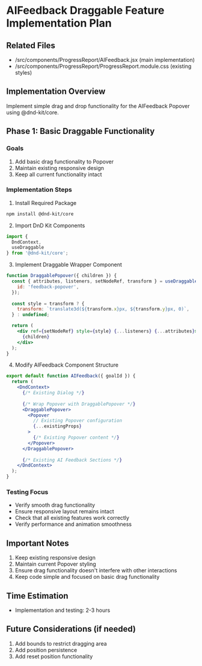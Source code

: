 # AIFeedback Draggable Feature Implementation Plan

## Related Files
- /src/components/ProgressReport/AIFeedback.jsx (main implementation)
- /src/components/ProgressReport/ProgressReport.module.css (existing styles)

## Implementation Overview
Implement simple drag and drop functionality for the AIFeedback Popover using @dnd-kit/core.

## Phase 1: Basic Draggable Functionality

### Goals
1. Add basic drag functionality to Popover
2. Maintain existing responsive design
3. Keep all current functionality intact

### Implementation Steps
1. Install Required Package
```bash
npm install @dnd-kit/core
```

2. Import DnD Kit Components
```jsx
import {
  DndContext,
  useDraggable
} from '@dnd-kit/core';
```

3. Implement Draggable Wrapper Component
```jsx
function DraggablePopover({ children }) {
  const { attributes, listeners, setNodeRef, transform } = useDraggable({
    id: 'feedback-popover',
  });
  
  const style = transform ? {
    transform: `translate3d(${transform.x}px, ${transform.y}px, 0)`,
  } : undefined;

  return (
    <div ref={setNodeRef} style={style} {...listeners} {...attributes}>
      {children}
    </div>
  );
}
```

4. Modify AIFeedback Component Structure
```jsx
export default function AIFeedback({ goalId }) {
  return (
    <DndContext>
      {/* Existing Dialog */}
      
      {/* Wrap Popover with DraggablePopover */}
      <DraggablePopover>
        <Popover
          // Existing Popover configuration
          {...existingProps}
        >
          {/* Existing Popover content */}
        </Popover>
      </DraggablePopover>
      
      {/* Existing AI Feedback Sections */}
    </DndContext>
  );
}
```

### Testing Focus
- Verify smooth drag functionality
- Ensure responsive layout remains intact
- Check that all existing features work correctly
- Verify performance and animation smoothness

## Important Notes
1. Keep existing responsive design
2. Maintain current Popover styling
3. Ensure drag functionality doesn't interfere with other interactions
4. Keep code simple and focused on basic drag functionality

## Time Estimation
- Implementation and testing: 2-3 hours

## Future Considerations (if needed)
1. Add bounds to restrict dragging area
2. Add position persistence
3. Add reset position functionality 